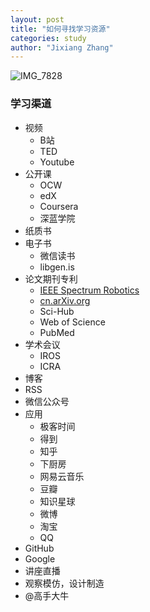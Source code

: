 ```yaml
---
layout: post
title: "如何寻找学习资源"
categories: study
author: "Jixiang Zhang"
---
```


![IMG_7828](https://tva3.sinaimg.cn/large/d494c514ly1gcvn71h4ygj21ds0n0tuv.jpg)

### **学习渠道**

- 视频
  - B站
  - TED
  - Youtube
- 公开课
  - OCW
  - edX
  - Coursera
  - 深蓝学院
- 纸质书
- 电子书
  - 微信读书
  - libgen.is
- 论文期刊专利
  - [IEEE Spectrum Robotics](https://spectrum.ieee.org/robotics)
  - [cn.arXiv.org](http://cn.arxiv.org/)
  - Sci-Hub
  - Web of Science
  - PubMed
- 学术会议
  - IROS
  - ICRA
- 博客
- RSS
- 微信公众号
- 应用
  - 极客时间
  - 得到
  - 知乎
  - 下厨房
  - 网易云音乐
  - 豆瓣
  - 知识星球
  - 微博
  - 淘宝
  - QQ
- GitHub
- Google
- 讲座直播
- 观察模仿，设计制造
- @高手大牛